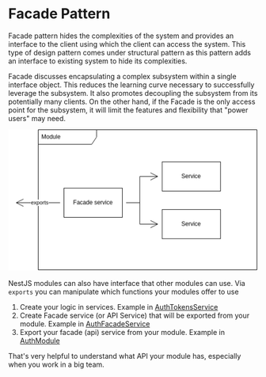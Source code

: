 # Facade Pattern

Facade pattern hides the complexities of the system and provides an interface to the client using which the client can access the system. This type of design pattern comes under structural pattern as this pattern adds an interface to existing system to hide its complexities.

Facade discusses encapsulating a complex subsystem within a single interface object. This reduces the learning curve necessary to successfully leverage the subsystem. It also promotes decoupling the subsystem from its potentially many clients. On the other hand, if the Facade is the only access point for the subsystem, it will limit the features and flexibility that "power users" may need.

<p align="center">
  <img src="./schema.drawio.png" />
</p>

NestJS modules can also have interface that other modules can use. Via `exports` you can manipulate which functions your modules offer to use

1. Create your logic in services. Example in [AuthTokensService](./src/modules/auth/services/auth-tokens.service.ts)
2. Create Facade service (or API Service) that will be exported from your module. Example in [AuthFacadeService](./src/modules/auth/services/auth-facade.service.ts)
3. Export your facade (api) service from your module. Example in [AuthModule](./src/modules/auth/auth.module.ts)

That's very helpful to understand what API your module has, especially when you work in a big team.
